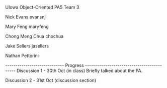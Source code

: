 UIowa Object-Oriented PA5 
Team 3

Nick Evans
evansnj

Mary Feng
maryfeng

Chong Meng Chua
chochua

Jake Sellers
jasellers

Nathan Pettorini


----------------------------- Progress -------------------------------------------
Discussion 1 - 30th Oct (in class)
Briefly talked about the PA.

Discussion 2 - 31st Oct (discussion section)
